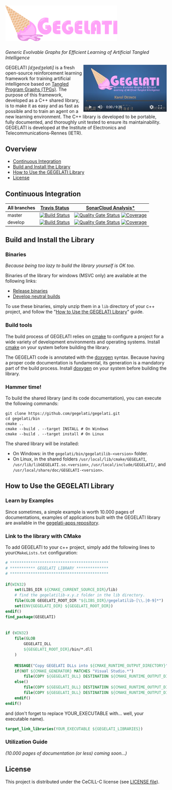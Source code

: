 # <img src="./doc/img/logo-full.svg" alt="GEGELATI" width="350"/>
_Generic Evolvable Graphs for Efficient Learning of Artificial Tangled Intelligence_

<a href="http://www.youtube.com/watch?feature=player_embedded&v=t0Ta5Vo5h7s
" target="_blank"><img align="right" src="./doc/img/GEGELATI_video_screenshoot.png"
alt="Introduction to GEGELATI" width="260" border="0" /></a>

GEGELATI _\[dʒedʒelati\]_ is a fresh open-source reinforcement learning framework for training artificial intelligence based on [Tangled Program Graphs (TPGs)](http://stephenkelly.ca/research_files/Kelly-Stephen-PhD-CSCI-June-2018.pdf). The purpose of this framework, developed as a C++ shared library, is to make it as easy and as fast as possible and to train an agent on a new learning environment. The C++ library is developed to be portable, fully documented, and thoroughly unit tested to ensure its maintainability. GEGELATI is developed at the Institute of Electronics and Telecommunications-Rennes (IETR).

## Overview
* [Continuous Integration](#continuous-integration)
* [Build and Install the Library](#build-and-install-the-library)
* [How to Use the GEGELATI Library](#how-to-use-the-gegelati-library)
* [License](#license)

## Continuous Integration

| All branches | [Travis Status](https://travis-ci.com/gegelati/gegelati) | [SonarCloud Analysis](https://sonarcloud.io/dashboard?id=gegelati_gegelati)[*](https://sonarcloud.io/organizations/gegelati/quality_gates/show/23677)|
| ------------- |  ------------- |  ------------- |
| master  |  [![Build Status](https://travis-ci.com/gegelati/gegelati.svg?branch=master)](https://travis-ci.com/gegelati/gegelati/branches)  | [![Quality Gate Status](https://sonarcloud.io/api/project_badges/measure?branch=master&project=gegelati_gegelati&metric=alert_status)](https://sonarcloud.io/dashboard?id=gegelati_gegelati&branch=master) [![Coverage](https://sonarcloud.io/api/project_badges/measure?branch=master&project=gegelati_gegelati&metric=coverage)](https://sonarcloud.io/dashboard?id=gegelati_gegelati&branch=master)|
| develop  | [![Build Status](https://travis-ci.com/gegelati/gegelati.svg?branch=develop)](https://travis-ci.com/gegelati/gegelati/branches) | [![Quality Gate Status](https://sonarcloud.io/api/project_badges/measure?branch=develop&project=gegelati_gegelati&metric=alert_status)](https://sonarcloud.io/dashboard?id=gegelati_gegelati&branch=develop) [![Coverage](https://sonarcloud.io/api/project_badges/measure?branch=develop&project=gegelati_gegelati&metric=coverage)](https://sonarcloud.io/dashboard?id=gegelati_gegelati&branch=develop)|

## Build and Install the Library
### Binaries
_Because being too lazy to build the library yourself is OK too._

Binaries of the library for windows (MSVC only) are available at the following links:
* [Release binaries](https://github.com/gegelati/gegelati/releases)
* [Develop neutral builds](https://gegelati.github.io/neutral-builds/)

To use these binaries, simply unzip them in a `lib` directory of your c++ project, and follow the "[How to Use the GEGELATI Library](#how-to-use-the-gegelati-library)" guide.

### Build tools
The build process of GEGELATI relies on [cmake](https://cmake.org) to configure a project for a wide variety of development environments and operating systems. Install [cmake](https://cmake.org/download/) on your system before building the library.

The GEGELATI code is annotated with the [doxygen](http://www.doxygen.nl/) syntax. Because having a proper code documentation is fundamental, its generation is a mandatory part of the build process. Install [doxygen](http://www.doxygen.nl/download.html) on your system before building the library.

### Hammer time!
To build the shared library (and its code documentation), you can execute the following commands:

```shell
git clone https://github.com/gegelati/gegelati.git
cd gegelati/bin
cmake ..
cmake --build . --target INSTALL # On Windows
cmake --build . --target install # On Linux
```

The shared library will be installed:
* On Windows: in the `gegelati/bin/gegelatilib-<version>` folder.
* On Linux, in the shared folders `/usr/local/lib/cmake/GEGELATI`, `/usr/lib/libGEGELATI.so.<version>`, `/usr/local/include/GEGELATI/`, and `/usr/local/share/doc/GEGELATI-<version>`.

## How to Use the GEGELATI Library
### Learn by Examples
Since sometimes, a simple example is worth 10.000 pages of documentations, examples of applications built with the GEGELATI library are available in the [gegelati-apps repository](https://github.com/gegelati/gegelati-apps).

### Link to the library with CMake
To add GEGELATI to your c++ project, simply add the following lines to your`CMakeLists.txt` configuration:

```CMake
# *******************************************
# *********** GEGELATI LIBRARY **************
# *******************************************

if(WIN32)
	set(LIBS_DIR ${CMAKE_CURRENT_SOURCE_DIR}/lib)
    # find the gegelatilib-x.y.z folder in the lib directory.
	file(GLOB GEGELATI_ROOT_DIR "${LIBS_DIR}/gegelatilib-[\\.|0-9]*")
	set(ENV{GEGELATI_DIR} ${GEGELATI_ROOT_DIR})
endif()
find_package(GEGELATI)


if (WIN32)
	file(GLOB
		GEGELATI_DLL
		${GEGELATI_ROOT_DIR}/bin/*.dll
	)

	MESSAGE("Copy GEGELATI DLLs into ${CMAKE_RUNTIME_OUTPUT_DIRECTORY}")
	if(NOT ${CMAKE_GENERATOR} MATCHES "Visual Studio.*")
		file(COPY ${GEGELATI_DLL} DESTINATION ${CMAKE_RUNTIME_OUTPUT_DIRECTORY})
	else()
		file(COPY ${GEGELATI_DLL} DESTINATION ${CMAKE_RUNTIME_OUTPUT_DIRECTORY}/Debug)
		file(COPY ${GEGELATI_DLL} DESTINATION ${CMAKE_RUNTIME_OUTPUT_DIRECTORY}/Release)
	endif()
endif()
```
and (don't forget to replace YOUR_EXECUTABLE with... well, your executable name).
```CMake
target_link_libraries(YOUR_EXECUTABLE ${GEGELATI_LIBRARIES})
```

### Utilization Guide
_(10.000 pages of documentation (or less) coming soon...)_

## License
This project is distributed under the CeCILL-C license (see [LICENSE file](LICENSE.txt)).

